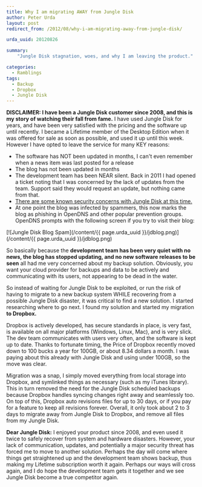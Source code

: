 ```yaml
---
title: Why I am migrating AWAY from Jungle Disk
author: Peter Urda
layout: post
redirect_from: /2012/08/why-i-am-migrating-away-from-jungle-disk/

urda_uuid: 20120826

summary:
    "Jungle Disk stagnation, woes, and why I am leaving the product."

categories:
  - Ramblings
tags:
  - Backup
  - Dropbox
  - Jungle Disk
---
```


**DISCLAIMER: I have been a Jungle Disk customer since 2008, and this is my
story of watching their fall from fame.** I have used Jungle Disk for years, and
have been very satisfied with the pricing and the software up until recently. I
became a Lifetime member of the Desktop Edition when it was offered for sale as
soon as possible, and used it up until this week. However I have opted to leave
the service for many KEY reasons:

* The software has NOT been updated in months, I can't even remember when a news
  item was last posted for a release
* The blog has not been updated in months
* The development team has been NEAR silent. Back in 2011 I had opened a
  ticket noting that I was concerned by the lack of updates from the team.
  Support said they would request an update, but nothing came from that.
* [There are some known security concerns with Jungle Disk at this time.](http://www.daemonology.net/blog/2011-06-03-insecurity-in-the-jungle.html)
* At one point the blog was infected by spammers, this now marks the blog as
  phishing in OpenDNS and other popular prevention groups. OpenDNS prompts
  with the following screen if you try to visit their blog:

[![Jungle Disk Blog Spam](/content/{{ page.urda_uuid }}/jdblog.png)](/content/{{ page.urda_uuid }}/jdblog.png)

So basically because the **development team has been very quiet with no news,
the blog has stopped updating, and no new software releases to be seen** all had
me very concerned about my backup solution. Obviously, you want your cloud
provider for backups and data to be actively and communicating with its users,
not appearing to be dead in the water.

So instead of waiting for Jungle Disk to be exploited, or run the risk of having
to migrate to a new backup system WHILE recovering from a possible Jungle Disk
disaster, it was critical to find a new solution. I started researching where to
go next. I found my solution and started my migration **to Dropbox.**

Dropbox is actively developed, has secure standards in place, is very fast, is
available on all major platforms (Windows, Linux, Mac), and is very slick. The
dev team communicates with users very often, and the software is kept up to
date. Thanks to fortunate timing, the Price of Dropbox recently moved down to
100 bucks a year for 100GB, or about 8.34 dollars a month. I was paying about
this already with Jungle Disk and using under 100GB, so the move was clear.

Migration was a snap, I simply moved everything from local storage into Dropbox,
and symlinked things as necessary (such as my iTunes library). This in turn
removed the need for the Jungle Disk scheduled backups because Dropbox handles
syncing changes right away and seamlessly too. On top of this, Dropbox auto
revisions files for up to 30 days, or if you pay for a feature to keep all
revisions forever. Overall, it only took about 2 to 3 days to migrate away from
Jungle Disk to Dropbox, and remove all files from my Jungle Disk.

**Dear Jungle Disk:** I enjoyed your product since 2008, and even used it twice
to safely recover from system and hardware disasters. However, your lack of
communication, updates, and potentially a major security threat has forced me to
move to another solution. Perhaps the day will come where things get
straightened up and the development team shows backup, thus making my Lifetime
subscription worth it again. Perhaps our ways will cross again, and I do hope
the development team gets it together and we see Jungle Disk become a true
competitor again.
